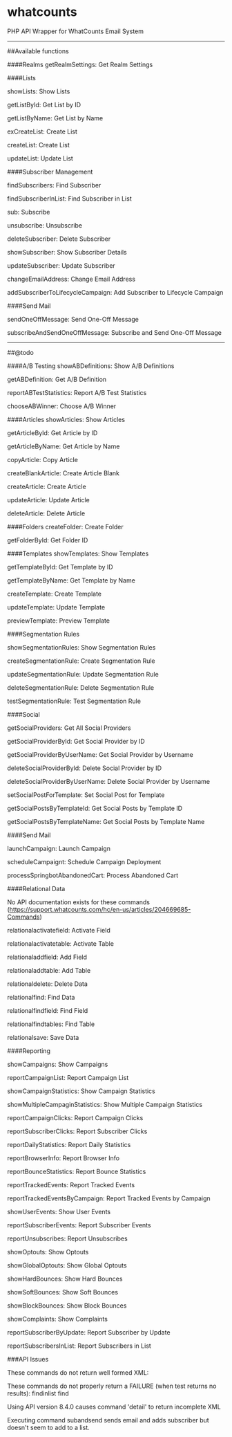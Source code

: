 # whatcounts
PHP API Wrapper for WhatCounts Email System

----
##Available functions

####Realms
getRealmSettings: Get Realm Settings


####Lists

showLists: Show Lists

getListById: Get List by ID

getListByName: Get List by Name

exCreateList: Create List

createList: Create List

updateList: Update List


####Subscriber Management

findSubscribers: Find Subscriber

findSubscriberInList: Find Subscriber in List

sub: Subscribe

unsubscribe: Unsubscribe

deleteSubscriber: Delete Subscriber

showSubscriber: Show Subscriber Details

updateSubscriber: Update Subscriber

changeEmailAddress: Change Email Address

addSubscriberToLifecycleCampaign: Add Subscriber to Lifecycle Campaign


####Send Mail

sendOneOffMessage: Send One-Off Message

subscribeAndSendOneOffMessage: Subscribe and Send One-Off Message


----
##@todo


####A/B Testing
showABDefinitions: Show A/B Definitions

getABDefinition: Get A/B Definition

reportABTestStatistics: Report A/B Test Statistics

chooseABWinner: Choose A/B Winner


####Articles
showArticles: Show Articles

getArticleById: Get Article by ID

getArticleByName: Get Article by Name

copyArticle: Copy Article

createBlankArticle: Create Article Blank

createArticle: Create Article

updateArticle: Update Article

deleteArticle: Delete Article


####Folders
createFolder: Create Folder

getFolderById: Get Folder ID


####Templates
showTemplates: Show Templates

getTemplateById: Get Template by ID

getTemplateByName: Get Template by Name

createTemplate: Create Template

updateTemplate: Update Template

previewTemplate: Preview Template


####Segmentation Rules

showSegmentationRules: Show Segmentation Rules

createSegmentationRule: Create Segmentation Rule

updateSegmentationRule: Update Segmentation Rule

deleteSegmentationRule: Delete Segmentation Rule

testSegmentationRule: Test Segmentation Rule



####Social

getSocialProviders: Get All Social Providers

getSocialProviderById: Get Social Provider by ID

getSocialProviderByUserName: Get Social Provider by Username

deleteSocialProviderById: Delete Social Provider by ID

deleteSocialProviderByUserName: Delete Social Provider by Username

setSocialPostForTemplate: Set Social Post for Template

getSocialPostsByTemplateId: Get Social Posts by Template ID

getSocialPostsByTemplateName: Get Social Posts by Template Name


####Send Mail

launchCampaign: Launch Campaign

scheduleCampaignt: Schedule Campaign Deployment

processSpringbotAbandonedCart: Process Abandoned Cart


####Relational Data

No API documentation exists for these commands (https://support.whatcounts.com/hc/en-us/articles/204669685-Commands)

relationalactivatefield: Activate Field

relationalactivatetable: Activate Table

relationaladdfield: Add Field

relationaladdtable: Add Table

relationaldelete: Delete Data

relationalfind: Find Data

relationalfindfield: Find Field

relationalfindtables: Find Table

relationalsave: Save Data


####Reporting

showCampaigns: Show Campaigns

reportCampaignList: Report Campaign List

showCampaignStatistics: Show Campaign Statistics

showMultipleCampaginStatistics: Show Multiple Campaign Statistics

reportCampaignClicks: Report Campaign Clicks

reportSubscriberClicks: Report Subscriber Clicks

reportDailyStatistics: Report Daily Statistics

reportBrowserInfo: Report Browser Info

reportBounceStatistics: Report Bounce Statistics

reportTrackedEvents: Report Tracked Events

reportTrackedEventsByCampaign: Report Tracked Events by Campaign

showUserEvents: Show User Events

reportSubscriberEvents: Report Subscriber Events

reportUnsubscribes: Report Unsubscribes

showOptouts: Show Optouts

showGlobalOptouts: Show Global Optouts

showHardBounces: Show Hard Bounces

showSoftBounces: Show Soft Bounces

showBlockBounces: Show Block Bounces

showComplaints: Show Complaints

reportSubscriberByUpdate: Report Subscriber by Update

reportSubscribersInList: Report Subscribers in List


###API Issues

These commands do not return well formed XML:


These commands do not properly return a FAILURE (when test returns no results):
findinlist
find

Using API version 8.4.0 causes command 'detail' to return incomplete XML

Executing command subandsend sends email and adds subscriber but doesn't seem to add to a list.
